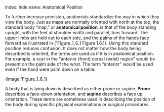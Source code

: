 index: hide
name: Anatomical Position

To further increase precision, anatomists standardize the way in which they view the body. Just as maps are normally oriented with north at the top, the standard body “map,” or  **anatomical position**, is that of the body standing upright, with the feet at shoulder width and parallel, toes forward. The upper limbs are held out to each side, and the palms of the hands face forward as illustrated in {'Figure_1_6_1 Figure 1.6.1}. Using this standard position reduces confusion. It does not matter how the body being described is oriented, the terms are used as if it is in anatomical position. For example, a scar in the “anterior (front) carpal (wrist) region” would be present on the palm side of the wrist. The term “anterior” would be used even if the hand were palm down on a table.


{image:'Figure_1_6_1}
        

A body that is lying down is described as either prone or supine.  **Prone** describes a face-down orientation, and  **supine** describes a face up orientation. These terms are sometimes used in describing the position of the body during specific physical examinations or surgical procedures.
